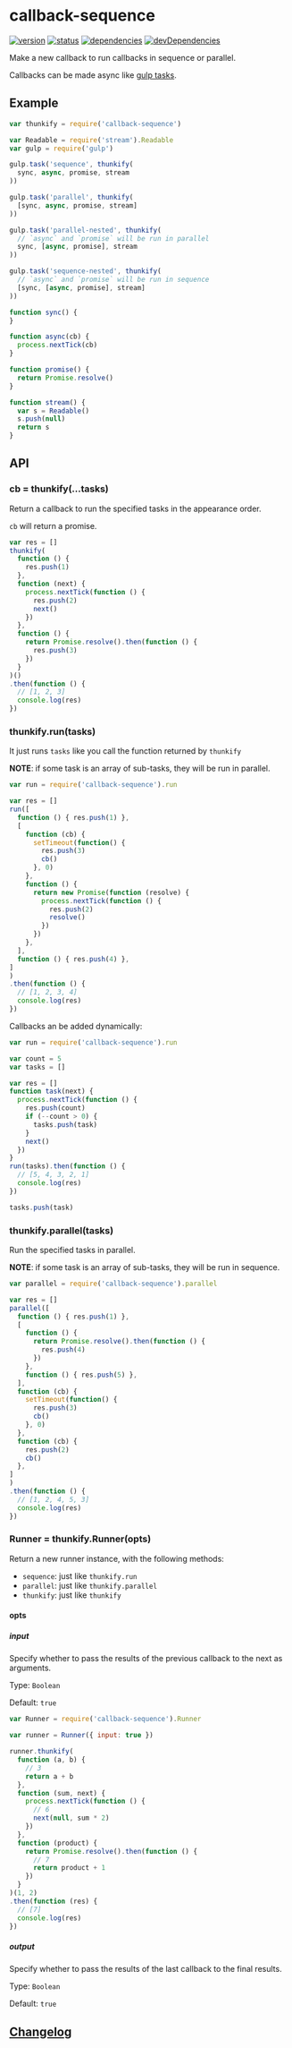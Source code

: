 # callback-sequence
[![version](https://img.shields.io/npm/v/callback-sequence.svg)](https://www.npmjs.org/package/callback-sequence)
[![status](https://travis-ci.org/zoubin/callback-sequence.svg?branch=master)](https://travis-ci.org/zoubin/callback-sequence)
[![dependencies](https://david-dm.org/zoubin/callback-sequence.svg)](https://david-dm.org/zoubin/callback-sequence)
[![devDependencies](https://david-dm.org/zoubin/callback-sequence/dev-status.svg)](https://david-dm.org/zoubin/callback-sequence#info=devDependencies)

Make a new callback to run callbacks in sequence or parallel.

Callbacks can be made async like [gulp tasks](https://github.com/gulpjs/gulp/blob/master/docs/API.md#fn).

## Example

```javascript
var thunkify = require('callback-sequence')

var Readable = require('stream').Readable
var gulp = require('gulp')

gulp.task('sequence', thunkify(
  sync, async, promise, stream
))

gulp.task('parallel', thunkify(
  [sync, async, promise, stream]
))

gulp.task('parallel-nested', thunkify(
  // `async` and `promise` will be run in parallel
  sync, [async, promise], stream
))

gulp.task('sequence-nested', thunkify(
  // `async` and `promise` will be run in sequence
  [sync, [async, promise], stream]
))

function sync() {
}

function async(cb) {
  process.nextTick(cb)
}

function promise() {
  return Promise.resolve()
}

function stream() {
  var s = Readable()
  s.push(null)
  return s
}

```

## API

### cb = thunkify(...tasks)
Return a callback to run the specified tasks in the appearance order.

`cb` will return a promise.

```javascript
var res = []
thunkify(
  function () {
    res.push(1)
  },
  function (next) {
    process.nextTick(function () {
      res.push(2)
      next()
    })
  },
  function () {
    return Promise.resolve().then(function () {
      res.push(3)
    })
  }
)()
.then(function () {
  // [1, 2, 3]
  console.log(res)
})

```

### thunkify.run(tasks)
It just runs `tasks` like you call the function returned by `thunkify`

**NOTE**: if some task is an array of sub-tasks, they will be run in parallel.

```javascript
var run = require('callback-sequence').run

var res = []
run([
  function () { res.push(1) },
  [
    function (cb) {
      setTimeout(function() {
        res.push(3)
        cb()
      }, 0)
    },
    function () {
      return new Promise(function (resolve) {
        process.nextTick(function () {
          res.push(2)
          resolve()
        })
      })
    },
  ],
  function () { res.push(4) },
]
)
.then(function () {
  // [1, 2, 3, 4]
  console.log(res)
})

```

Callbacks an be added dynamically:

```javascript
var run = require('callback-sequence').run

var count = 5
var tasks = []

var res = []
function task(next) {
  process.nextTick(function () {
    res.push(count)
    if (--count > 0) {
      tasks.push(task)
    }
    next()
  })
}
run(tasks).then(function () {
  // [5, 4, 3, 2, 1]
  console.log(res)
})

tasks.push(task)

```

### thunkify.parallel(tasks)
Run the specified tasks in parallel.

**NOTE**: if some task is an array of sub-tasks, they will be run in sequence.

```javascript
var parallel = require('callback-sequence').parallel

var res = []
parallel([
  function () { res.push(1) },
  [
    function () {
      return Promise.resolve().then(function () {
        res.push(4)
      })
    },
    function () { res.push(5) },
  ],
  function (cb) {
    setTimeout(function() {
      res.push(3)
      cb()
    }, 0)
  },
  function (cb) {
    res.push(2)
    cb()
  },
]
)
.then(function () {
  // [1, 2, 4, 5, 3]
  console.log(res)
})

```

### Runner = thunkify.Runner(opts)
Return a new runner instance, with the following methods:

* `sequence`: just like `thunkify.run`
* `parallel`: just like `thunkify.parallel`
* `thunkify`: just like `thunkify`

#### opts

##### input
Specify whether to pass the results of the previous callback to the next as arguments.

Type: `Boolean`

Default: `true`

```javascript
var Runner = require('callback-sequence').Runner

var runner = Runner({ input: true })

runner.thunkify(
  function (a, b) {
    // 3
    return a + b
  },
  function (sum, next) {
    process.nextTick(function () {
      // 6
      next(null, sum * 2)
    })
  },
  function (product) {
    return Promise.resolve().then(function () {
      // 7
      return product + 1
    })
  }
)(1, 2)
.then(function (res) {
  // [7]
  console.log(res)
})


```

##### output
Specify whether to pass the results of the last callback to the final results.

Type: `Boolean`

Default: `true`

## [Changelog](changelog.md)

